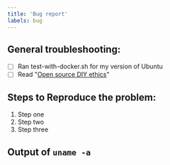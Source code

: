 ```yaml
---
title: 'Bug report'
labels: bug
---
```


## General troubleshooting:

- [ ] Ran test-with-docker.sh for my version of Ubuntu
- [ ] Read "[Open source DIY ethics](https://arp242.net/weblog/diy.html)"

## Steps to Reproduce the problem:

  1. Step one
  2. Step two
  3. Step three

## Output of `uname -a`
